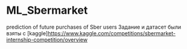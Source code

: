 # ML_Sbermarket
prediction of future purchases of Sber users
Задание и датасет были взяты с [kaggle]https://www.kaggle.com/competitions/sbermarket-internship-competition/overview
